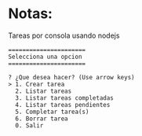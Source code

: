 # Notas:

Tareas por consola usando nodejs

```
======================
Selecciona una opcion
======================

? ¿Que desea hacer? (Use arrow keys)
> 1. Crear tarea
  2. Listar tareas
  3. Listar tareas completadas
  4. Listar tareas pendientes
  5. Completar tarea(s)
  6. Borrar tarea
  0. Salir
  
```